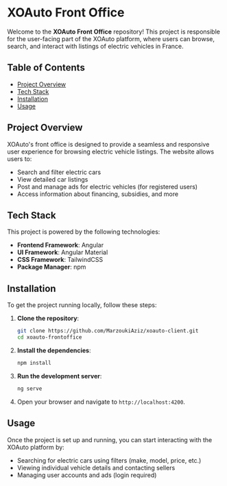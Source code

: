 # XOAuto Front Office

Welcome to the **XOAuto Front Office** repository! This project is responsible for the user-facing part of the XOAuto platform, where users can browse, search, and interact with listings of electric vehicles in France.

## Table of Contents

- [Project Overview](#project-overview)
- [Tech Stack](#tech-stack)
- [Installation](#installation)
- [Usage](#usage)

## Project Overview

XOAuto's front office is designed to provide a seamless and responsive user experience for browsing electric vehicle listings. The website allows users to:

- Search and filter electric cars
- View detailed car listings
- Post and manage ads for electric vehicles (for registered users)
- Access information about financing, subsidies, and more

## Tech Stack

This project is powered by the following technologies:

- **Frontend Framework**: Angular
- **UI Framework**: Angular Material
- **CSS Framework**: TailwindCSS
- **Package Manager**: npm

## Installation

To get the project running locally, follow these steps:

1. **Clone the repository**:

   ```bash
   git clone https://github.com/MarzoukiAziz/xoauto-client.git
   cd xoauto-frontoffice
   ```

2. **Install the dependencies**:

   ```bash
   npm install
   ```

3. **Run the development server**:

   ```bash
   ng serve
   ```

4. Open your browser and navigate to `http://localhost:4200`.

## Usage

Once the project is set up and running, you can start interacting with the XOAuto platform by:

- Searching for electric cars using filters (make, model, price, etc.)
- Viewing individual vehicle details and contacting sellers
- Managing user accounts and ads (login required)
